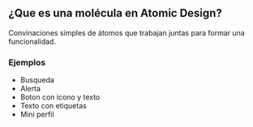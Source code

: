 ## ¿Que es una molécula en Atomic Design?

Convinaciones simples de átomos que trabajan juntas para formar una funcionalidad.

### Ejemplos

- Busqueda
- Alerta
- Boton con icono y texto
- Texto con etiquetas
- Mini perfil